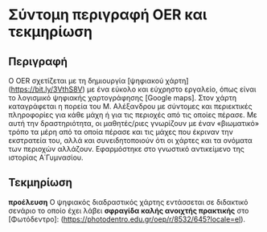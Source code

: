 # Σύντομη περιγραφή OER και τεκμηρίωση
## Περιγραφή
Ο OER σχετίζεται με τη δημιουργία [ψηφιακού χάρτη] (https://bit.ly/3VthS8V) με ένα εύκολο και εύχρηστο εργαλείο, όπως είναι το λογισμικό ψηφιακής χαρτογράφησης [Google maps]. Στον χάρτη καταγράφεται η πορεία του Μ. Αλέξανδρου με σύντομες και περιεκτικές πληροφορίες για κάθε μάχη ή για τις περιοχές από τις οποίες πέρασε. Με αυτή την δραστηριότητα, οι μαθητές/ριες γνωρίζουν με έναν «βιωματικό» τρόπο τα μέρη από τα οποία πέρασε και τις μάχες που έκριναν την εκστρατεία του, αλλά και συνειδητοποιούν ότι οι χάρτες και τα ονόματα των περιοχών αλλάζουν. Εφαρμόστηκε στο γνωστικό αντικείμενο της ιστορίας Α΄Γυμνασίου.

## Τεκμηρίωση
**προέλευση**
Ο ψηφιακός διαδραστικός χάρτης εντάσσεται σε διδακτικό σενάριο το οποίο έχει λάβει **σφραγίδα καλής ανοιχτής πρακτικής** στο [Φωτόδεντρο]: (https://photodentro.edu.gr/oep/r/8532/645?locale=el). 

